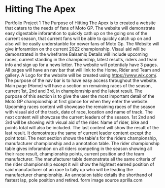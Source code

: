 # Hitting The Apex
Portfolio Project 1 
The Purpose of Hitting The Apex is to created a website that caters to the needs of fans of Moto GP.
The website will demonstrate easy digestable inforamtion to quickly cath up on the going ons of the current season, that current fans will be able to quickly catch up on and also will be easily understanble for newer fans of Moto Gp. The Website will give inforamtion on the current 2022 championship.
Visaul aid will be demonstrated in  the wireframe Balsamiq
Details will include upcoming races, current standing in the championship, latest results, riders and team info and sign up for a news letter.
The website will potentialy have 3 pages. 
All pages will have an nav bar that will link to the Home, Rider and Team and gallery. A Logo for the website will be created using https://www.wix.com/.
The purpose of the nav bar is to have easy access throughout the website.
Main page (Home) will have a section on remaining races of the season, current 1st, 2nd and 3rd, in champiomship and the latest result.
The purpose of this section is to give the user the most important detail of the Moto GP championship at first glance for when they enter the website. Upcoming races content will showcase the remaining races of the season with visual aid of the track, date of race, location and name of track. The next content will showcase the current leaders of the season. 1st 2nd and 3rd will be showing with visual aid of the rider. Name of rider, bike and points total will also be included. The last content will show the result of the last result. It demostrates the same of current leader content except the point total.
The next section shows the table's for the riders championship, manufacturer championship and a annotation table. The rider championship table gives inforamtion on all riders competing in the season showing all their race result, championship points, current position and the team manufacturer. The manufacturer table demonstrate all the same criteria of the rider championship except it will show the hightest earned position of said manufacturer of an race to tally up who will be leading the manufacturer championship. An annotaion table details the shorthand of fastest lap, pole position and retired.
   form image source aprilla.com